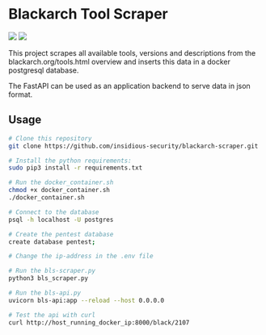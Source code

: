 # Blackarch Tool Scraper

<p align="left">
  <img src="https://img.shields.io/github/last-commit/insidious-security/blackarch-scraper.svg?style=for-the-badge">
  <img src="https://img.shields.io/github/license/insidious-security/blackarch-scraper?style=for-the-badge">
</p>

This project scrapes all available tools, versions and descriptions from the blackarch.org/tools.html overview and inserts this data in a docker postgresql database.

The FastAPI can be used as an application backend to serve data in json format.

## Usage
```bash
# Clone this repository
git clone https://github.com/insidious-security/blackarch-scraper.git

# Install the python requirements:
sudo pip3 install -r requirements.txt

# Run the docker_container.sh
chmod +x docker_container.sh
./docker_container.sh

# Connect to the database
psql -h localhost -U postgres

# Create the pentest database
create database pentest;

# Change the ip-address in the .env file 

# Run the bls-scraper.py
python3 bls_scraper.py

# Run the bls-api.py
uvicorn bls-api:app --reload --host 0.0.0.0

# Test the api with curl
curl http://host_running_docker_ip:8000/black/2107
```
